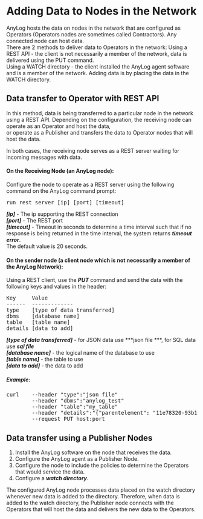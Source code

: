 # Adding Data to Nodes in the Network
 
AnyLog hosts the data on nodes in the network that are configured as Operators (Operators nodes are sometimes called Contractors).
Any connected node can host data.  
There are 2 methods to deliver data to Operators in the network:
Using a REST API - the client is not necessarily a member of the network, data is delivered using the PUT command.  
Using a WATCH directory - the client installed the AnyLog agent software and is a member of the network. Adding data is by placing the data in the WATCH directory. 

## Data transfer to Operator with REST API

In this method, data is being transferred to a particular node in the network using a REST API.
Depending on the configuration, the receiving node can operate as an Operator and host the data,  
or operate as a Publisher and transfers the data to Operator nodes that will host the data.

In both cases, the receiving node serves as a REST server waiting for incoming messages with data.

#### On the Receiving Node (an AnyLog node): 
Configure the node to operate as a REST server using the following command on the AnyLog command prompt:
 
<pre>
run rest server [ip] [port] [timeout]
</pre>
***[ip]*** - The ip supporting the REST connection  
***[port]*** - The REST port  
***[timeout]*** - Timeout in seconds to determine a time interval such that if no response is being returned in the time interval, the system returns ***timeout error***.  
The default value is 20 seconds.
    
#### On the sender node (a client node which is not necessarily a member of the AnyLog Network):
 
Using a REST client, use the ***PUT*** command and send the data with the following keys and values in the header:  
<pre>
Key     Value
------  -------------
type    [type of data transferred]
dbms    [database name]
table   [table name]
details [data to add]
</pre>

***[type of data transferred]*** - for JSON data use ***json file ***, for SQL data use ***sql file***     
***[database name]*** - the logical name of the database to use  
***[table name]*** - the table to use  
***[data to add]*** - the data to add  

##### Example:

<pre>
curl    --header "type":"json file"  
        --header "dbms":"anylog_test" 
        --header "table":"my_table"
        --header "details":"{"parentelement": "11e78320-93b1-11e9-b465-d4856454f4ba", "webid": "F1AbEfLbwwL8F6EiShvDV-QH70AIIPnEbGT6RG0ZdSFZFT0ugL19tYGrwdFojNpadLPwI4gWE9NUEFTUy1MSVRTTFxMSVRTQU5MRUFORFJPXFNBTiBTRUJBU1RJQU4gMjg4MVxSRU1PVEUtU0VSVkVSLUFORFJFU3xQSU5H", "device_name": "REMOTE-SERVER-ANDRES", "value": 168, "timestamp": "2019-10-11T17:13:39.0430145Z"}"
        --request PUT host:port
</pre>


## Data transfer using a Publisher Nodes
 
 1) Install the AnyLog software on the node that receives the data.
 2) Configure the AnyLog agent as a Publisher Node.
 3) Configure the node to include the policies to determine the Operators that would service the data.
 4) Configure a ***watch directory***.
 
 The configured AnyLog node processes data placed on the watch directory whenever new data is added to the directory.
 Therefore, when data is added to the watch directory, the Publisher node connects with the Operators that will host the data and delivers the new data to the Operators.
 